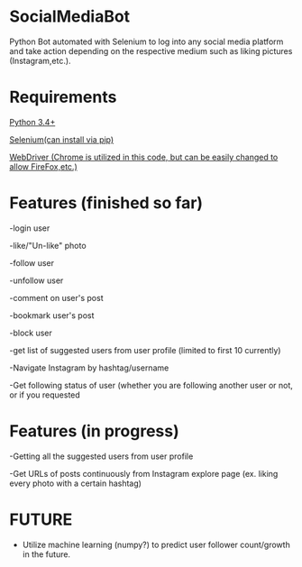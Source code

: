 # SocialMediaBot
Python Bot automated with Selenium to log into any social media platform and take action depending on the respective medium such as liking pictures (Instagram,etc.).


# Requirements
[Python 3.4+](https://www.python.org/)

[Selenium(can install via pip)](https://selenium-python.readthedocs.io/installation.html#)

[WebDriver (Chrome is utilized in this code, but can be easily changed to allow FireFox,etc.)](https://selenium-python.readthedocs.io/installation.html#drivers)


# Features (finished so far)
  -login user
  
  -like/"Un-like" photo
  
  -follow user
  
  -unfollow user
  
  -comment on user's post
  
  -bookmark user's post
  
  -block user
  
  -get list of suggested users from user profile (limited to first 10 currently)
  
  -Navigate Instagram by hashtag/username
  
  -Get following status of user (whether you are following another user or not, or if you requested 
  
# Features (in progress)
  
  -Getting all the suggested users from user profile
  
  -Get URLs of posts continuously from Instagram explore page (ex. liking every photo with a certain hashtag)
  
  
# FUTURE
  - Utilize machine learning (numpy?) to predict user follower count/growth in the future.
  
  
  
  
  
